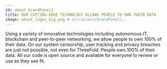 ```yaml
---
id: about_brandPanel2
title: OUR CUTTING-EDGE TECHNOLOGY ALLOWS PEOPLE TO OWN THEIR DATA
image: about_logos_big.png # src/assets/brandPanel/..
---
```

Using a variety of innovative technologies including autonomous IT, blockchain and peer-to-peer networking, we allow people to own 100% of their data. On our system censorship, user tracking and privacy breaches are just not possible, not even for ThreeFold. People own 100% of their data. All our code is open source and available for everyone to review or use as they see ﬁt.
